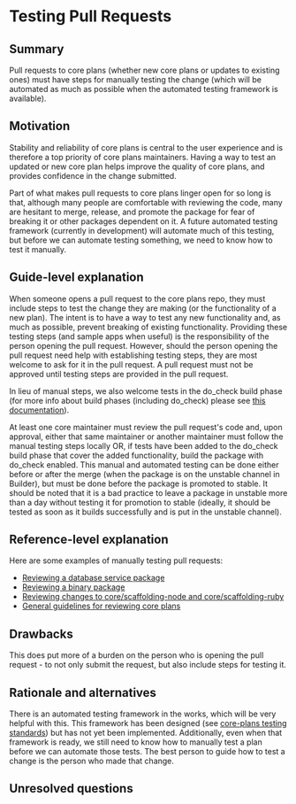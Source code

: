 # Testing Pull Requests

## Summary
[summary]: #summary

Pull requests to core plans (whether new core plans or updates to existing ones) must have steps for manually testing the change (which will be automated as much as possible when the automated testing framework is available).

## Motivation
[motivation]: #motivation

Stability and reliability of core plans is central to the user experience and is therefore a top priority of core plans maintainers. Having a way to test an updated or new core plan helps improve the quality of core plans, and provides confidence in the change submitted.

Part of what makes pull requests to core plans linger open for so long is that, although many people are comfortable with reviewing the code, many are hesitant to merge, release, and promote the package for fear of breaking it or other packages dependent on it.  A future automated testing framework (currently in development) will automate much of this testing, but before we can automate testing something, we need to know how to test it manually.

## Guide-level explanation
[guide-level-explanation]: #guide-level-explanation

When someone opens a pull request to the core plans repo, they must include steps to test the change they are making (or the functionality of a new plan). The intent is to have a way to test any new functionality and, as much as possible, prevent breaking of existing functionality. Providing these testing steps (and sample apps when useful) is the responsibility of the person opening the pull request. However, should the person opening the pull request need help with establishing testing steps, they are most welcome to ask for it in the pull request.  A pull request must not be approved until testing steps are provided in the pull request.

In lieu of manual steps, we also welcome tests in the do_check build phase (for more info about build phases (including do_check) please see [this documentation](https://www.habitat.sh/docs/reference/#build-phase-callbacks)).

At least one core maintainer must review the pull request's code and, upon approval, either that same maintainer or another maintainer must follow the manual testing steps locally OR, if tests have been added to the do_check build phase that cover the added functionality, build the package with do_check enabled. This manual and automated testing can be done either before or after the merge (when the package is on the unstable channel in Builder), but must be done before the package is promoted to stable. It should be noted that it is a bad practice to leave a package in unstable more than a day without testing it for promotion to stable (ideally, it should be tested as soon as it builds successfully and is put in the unstable channel).

## Reference-level explanation
[reference-level-explanation]: #reference-level-explanation

Here are some examples of manually testing pull requests:

* [Reviewing a database service package](https://forums.habitat.sh/t/reviewing-core-plans-example-database/476)
* [Reviewing a binary package](https://forums.habitat.sh/t/reviewing-core-plans-example-binaries/449)
* [Reviewing changes to core/scaffolding-node and core/scaffolding-ruby](https://forums.habitat.sh/t/reviewing-core-plans-example-scaffoldings/450)
* [General guidelines for reviewing core plans](https://forums.habitat.sh/t/reviewing-core-plans/434)

## Drawbacks
[drawbacks]: #drawbacks

This does put more of a burden on the person who is opening the pull request - to not only submit the request, but also include steps for testing it.

## Rationale and alternatives
[alternatives]: #alternatives

There is an automated testing framework in the works, which will be very helpful with this. This framework has been designed (see [core-plans testing standards](./standards-for-tests.md)) but has not yet been implemented. Additionally, even when that framework is ready, we still need to know how to manually test a plan before we can automate those tests. The best person to guide how to test a change is the person who made that change.

## Unresolved questions
[unresolved]: #unresolved-questions
